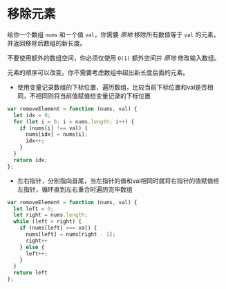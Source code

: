 # 移除元素

给你一个数组 `nums` 和一个值 `val`，你需要 *原地* 移除所有数值等于 `val` 的元素，并返回移除后数组的新长度。

不要使用额外的数组空间，你必须仅使用 `O(1)` 额外空间并 *原地* 修改输入数组。

元素的顺序可以改变。你不需要考虑数组中超出新长度后面的元素。

- 使用变量记录数组的下标位置，遍历数组，比较当前下标位置和val是否相同，不相同则将当前值赋值给变量记录的下标位置

```js
var removeElement = function (nums, val) {
  let idx = 0;
  for (let i = 0; i < nums.length; i++) {
    if (nums[i] !== val) {
      nums[idx] = nums[i];
      idx++;
    }
  }
  return idx;
};
```

- 左右指针，分别指向首尾，当左指针的值和val相同时就将右指针的值赋值给左指针，循环直到左右重合时遍历完毕数组

```js
var removeElement = function (nums, val) {
  let left = 0;
  let right = nums.length;
  while (left > right) {
    if (nums[left] === val) {
      nums[left] = nums[right - 1];
      right++
    } else {
      left++;
    }
  }
  return left
};
```
